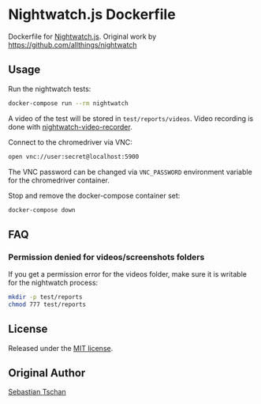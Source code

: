 # Nightwatch.js Dockerfile
Dockerfile for [Nightwatch.js](http://nightwatchjs.org/).
Original work by https://github.com/allthings/nightwatch

## Usage
Run the nightwatch tests:
```sh
docker-compose run --rm nightwatch
```

A video of the test will be stored in `test/reports/videos`.
Video recording is done with
[nightwatch-video-recorder](https://github.com/blueimp/nightwatch-video-recorder).

Connect to the chromedriver via VNC:
```sh
open vnc://user:secret@localhost:5900
```

The VNC password can be changed via `VNC_PASSWORD` environment variable for the
chromedriver container.

Stop and remove the docker-compose container set:
```sh
docker-compose down
```

## FAQ

### Permission denied for videos/screenshots folders
If you get a permission error for the videos folder, make sure it is writable
for the nightwatch process:

```sh
mkdir -p test/reports
chmod 777 test/reports
```

## License
Released under the [MIT license](https://opensource.org/licenses/MIT).

## Original Author
[Sebastian Tschan](https://blueimp.net/)
